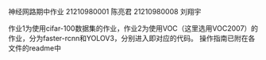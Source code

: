 神经网路期中作业
21210980001 陈亮君 21210980008 刘翔宇

作业1为使用cifar-100数据集的作业，作业2为使用VOC（这里选用VOC2007）的作业，分为faster-rcnn和YOLOV3，分别进入即对应的代码。
操作指南已附在各文件的readme中
